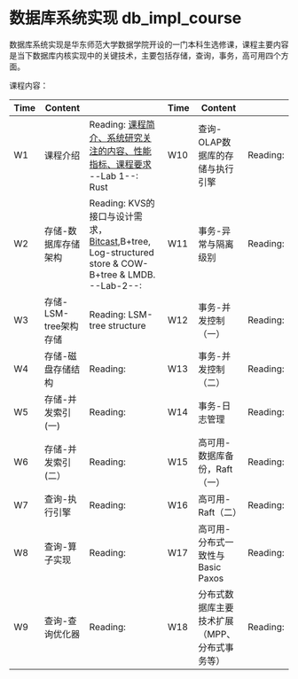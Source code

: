 # 数据库系统实现 db_impl_course

数据库系统实现是华东师范大学数据学院开设的一门本科生选修课，课程主要内容是当下数据库内核实现中的关键技术，主要包括存储，查询，事务，高可用四个方面。


课程内容：

| Time | Content| |Time|Content| |
|------|-------|------|------|------|------|
|W1| 课程介绍|Reading: [课程简介、系统研究关注的内容、性能指标、课程要求](https://github.com/dase314/dase314.github.io/blob/main/files/W1-Intro.pptx) --Lab 1--: Rust |W10| 查询-OLAP数据库的存储与执行引擎 | Reading:|
|W2|存储-数据库存储架构|Reading: KVS的接口与设计需求， [Bitcast](),B+tree, Log-structured store & COW-B+tree & LMDB. --Lab-2--: |W11| 事务-异常与隔离级别|Reading:|
|W3|存储-LSM-tree架构存储|Reading: LSM-tree structure |W12| 事务-并发控制（一）|Reading:|
|W4|存储-磁盘存储结构|Reading:|W13| 事务-并发控制（二）|Reading:|
|W5|存储-并发索引(一)|Reading:|W14| 事务-日志管理|Reading:|
|W6|存储-并发索引(二）|Reading:|W15|高可用-数据库备份，Raft（一）|Reading:|
|W7|查询-执行引擎|Reading:|W16|高可用-Raft（二）|Reading:|
|W8|查询-算子实现|Reading:|W17|高可用-分布式一致性与Basic Paxos|Reading:|
|W9|查询-查询优化器|Reading:|W18|分布式数据库主要技术扩展（MPP、分布式事务等）|Reading:|
